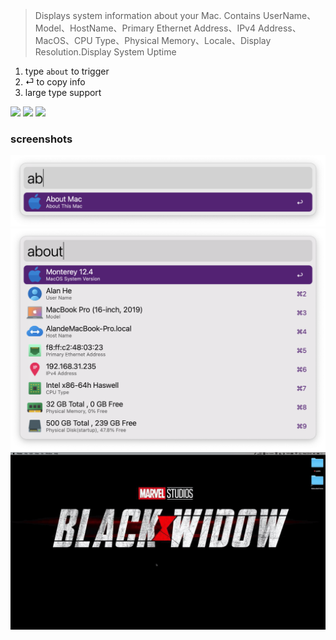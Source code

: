 > Displays system information about your Mac.
Contains UserName、Model、HostName、Primary Ethernet Address、IPv4 Address、MacOS、CPU Type、Physical Memory、Locale、Display Resolution.Display System Uptime

1. type `about` to trigger
2. ⏎ to copy info
3. large type support



![](https://img.shields.io/badge/version-v1.15-green?style=for-the-badge)
[![](https://img.shields.io/badge/download-click-blue?style=for-the-badge)](https://github.com/alanhg/alfred-workflows/raw/master/about-mac/About%20Mac.alfredworkflow)
[![](https://img.shields.io/badge/plist-link-important?style=for-the-badge)](https://raw.githubusercontent.com/alanhg/alfred-workflows/master/about-mac/src/info.plist)



<!-- more -->

### screenshots
![](./screenshot1.png)
![](./screenshot2.png)
![](./screenshot.gif)
